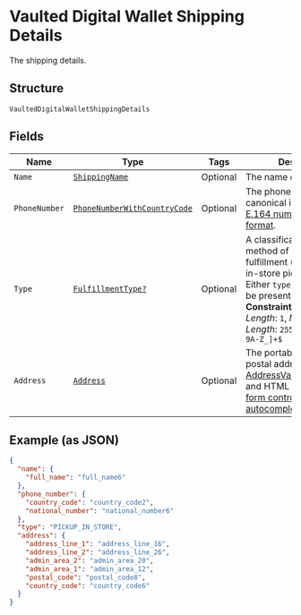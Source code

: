 
# Vaulted Digital Wallet Shipping Details

The shipping details.

## Structure

`VaultedDigitalWalletShippingDetails`

## Fields

| Name | Type | Tags | Description |
|  --- | --- | --- | --- |
| `Name` | [`ShippingName`](../../doc/models/shipping-name.md) | Optional | The name of the party. |
| `PhoneNumber` | [`PhoneNumberWithCountryCode`](../../doc/models/phone-number-with-country-code.md) | Optional | The phone number, in its canonical international [E.164 numbering plan format](https://www.itu.int/rec/T-REC-E.164/en). |
| `Type` | [`FulfillmentType?`](../../doc/models/fulfillment-type.md) | Optional | A classification for the method of purchase fulfillment (e.g shipping, in-store pickup, etc). Either `type` or `options` may be present, but not both.<br>**Constraints**: *Minimum Length*: `1`, *Maximum Length*: `255`, *Pattern*: `^[0-9A-Z_]+$` |
| `Address` | [`Address`](../../doc/models/address.md) | Optional | The portable international postal address. Maps to [AddressValidationMetadata](https://github.com/googlei18n/libaddressinput/wiki/AddressValidationMetadata) and HTML 5.1 [Autofilling form controls: the autocomplete attribute](https://www.w3.org/TR/html51/sec-forms.html#autofilling-form-controls-the-autocomplete-attribute). |

## Example (as JSON)

```json
{
  "name": {
    "full_name": "full_name6"
  },
  "phone_number": {
    "country_code": "country_code2",
    "national_number": "national_number6"
  },
  "type": "PICKUP_IN_STORE",
  "address": {
    "address_line_1": "address_line_16",
    "address_line_2": "address_line_26",
    "admin_area_2": "admin_area_20",
    "admin_area_1": "admin_area_12",
    "postal_code": "postal_code8",
    "country_code": "country_code6"
  }
}
```

